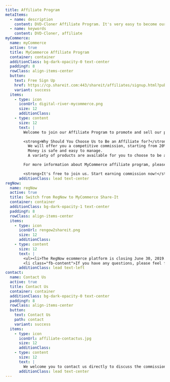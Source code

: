 ```yaml
---
title: Affiliate Program
metaItems:
  - name: description
    content: DVD-Cloner Affiliate Program. It's very easy to become our affiliate. As an affiliate member you can earn a generous commission from us. 
  - name: keywords
    content: DVD-Cloner, affiliate
myCommerce:
  name: myCommerce
  active: true
  title: MyCommerce Affiliate Program
  container: container
  additionClass: bg-dark-opacity-0 text-center 
  paddingY: 8
  rowClass: align-items-center  
  button:
    text: Free Sign Up
    href: https://cp.shareit.com:443/shareit/affiliates/signup.html?publisherid=200278181&amp;md5=6327db0b67fcb8906415aaa4fd57942c
    variant: success  
  items:
    - type: icon
      iconUrl: digital-river-mycommerce.png
      size: 12
      additionClass:
    - type: content
      size: 12
      text: |  
        Welcome to join our Affiliate Program to promote and sell our products for a win-win cooperation!

        <strong>Why Should You Choose Us to Be an Affiliate for?</strong>        
          We will offer you a competitive commission, starting from 20%.
          Money is safe and easy to manage.
          A variety of products are available for you to choose to be an affiliate for.

        For more information about MyCommerce affiliate program, please refer to <a href="https://account.mycommerce.com/home/wiki/Premium%20Affiliate%20Management%20FAQ">the FAQ of mycommerce</a>

        <strong>It's free to join us. Start earning commission now!</strong>
      additionClass: lead text-center
regNow:
  name: regNow
  active: true
  title: Switch from RegNow to MyCommerce Share-It
  container: container
  additionClass: bg-dark-opacity-1 text-center 
  paddingY: 8
  rowClass: align-items-center  
  items:
    - type: icon
      iconUrl: rengow2shareit.png
      size: 12
      additionClass: 
    - type: content
      size: 12
      text: |  
        <ul><li>The RegNow ecommerce platform is closing June 30, 2019. Starting July 1, 2019, all commerce will run through MyCommerce Share-It. So if you are a registered RegNow affiliate, we recommend that you <a href="https://cp.shareit.com/shareit/affiliates/signup.html?publisherid=200278181&amp;md5=6327db0b67fcb8906415aaa4fd57942c">click here</a> to register as a MyCommerce affiliate. After that, you will directly get the latest product information for all OpenCloner products to generate affiliate links quickly and get more functions to make it easier to manage your business.</li><li>If you have not upgraded to MyCommerce Share-It by April 30, 2019, MyCommerce Share-It will assign your contract and transfer your account any time after May 1, 2019 to MyCommerce Share-It provided by Digital River GmbH. OpenCloner will still be able to maintain an affiliate relationship with you.</li>
        <li class="fb-content">If you have any questions, please feel free to <a href="#market">contact us</a>.</li></ul>
      additionClass: lead text-left   
contact:
  name: Contact Us
  active: true
  title: Contact Us
  container: container
  additionClass: bg-dark-opacity-0 text-center 
  paddingY: 8
  rowClass: align-items-center  
  button:
    text: Contact Us
    path: contact
    variant: success  
  items:
    - type: icon
      iconUrl: affiliate-contactus.jpg
      size: 12
      additionClass:
    - type: content
      size: 12
      text: |  
        We welcome you to contact us directly to discuss the commission rate, thus to seek more support and promote deeper cooperation.
      additionClass: lead text-center         
---
```

